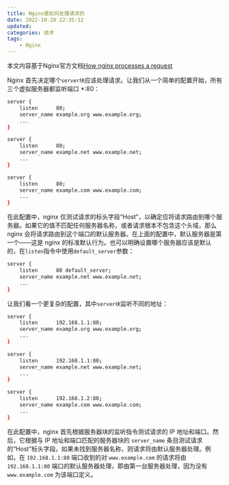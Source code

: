 ```yaml
---
title: Nginx是如何处理请求的
date: 2022-10-20 22:35:12
updated:
categories: 技术
tags: 
    - Nginx
---
```


本文内容基于Nginx官方文档[How nginx processes a request](https://nginx.org/en/docs/http/request_processing.html#how_to_prevent_undefined_server_names)

<!--more-->
Nginx 首先决定哪个`server块`应该处理请求。让我们从一个简单的配置开始，所有三个虚拟服务器都监听端口 *:80：

```bash
server {
    listen      80;
    server_name example.org www.example.org;
    ...
}

server {
    listen      80;
    server_name example.net www.example.net;
    ...
}

server {
    listen      80;
    server_name example.com www.example.com;
    ...
}
```

在此配置中，nginx 仅测试请求的标头字段“Host”，以确定应将请求路由到哪个服务器。如果它的值不匹配任何服务器名称，或者请求根本不包含这个头域，那么 nginx 会将请求路由到这个端口的默认服务器。在上面的配置中，默认服务器是第一个——这是 nginx 的标准默认行为。也可以明确设置哪个服务器应该是默认的，在`listen`指令中使用`default_server`参数：

```bash
server {
    listen      80 default_server;
    server_name example.net www.example.net;
    ...
}
```

让我们看一个更复杂的配置，其中`server块`监听不同的地址：

```bash
server {
    listen      192.168.1.1:80;
    server_name example.org www.example.org;
    ...
}

server {
    listen      192.168.1.1:80;
    server_name example.net www.example.net;
    ...
}

server {
    listen      192.168.1.2:80;
    server_name example.com www.example.com;
    ...
}
```

在此配置中，nginx 首先根据服务器块的监听指令测试请求的 IP 地址和端口。然后，它根据与 IP 地址和端口匹配的服务器块的 `server_name` 条目测试请求的“Host”标头字段。如果未找到服务器名称，则请求将由默认服务器处理。例如，在 `192.168.1.1:80` 端口收到的对 `www.example.com` 的请求将由 `192.168.1.1:80` 端口的默认服务器处理，即由第一台服务器处理，因为没有 `www.example.com` 为该端口定义。